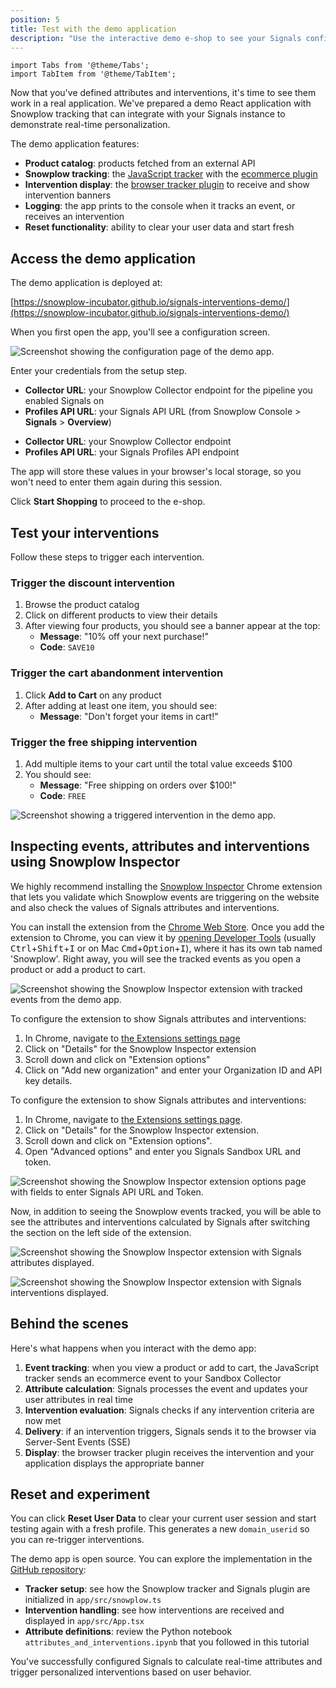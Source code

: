 ```yaml
---
position: 5
title: Test with the demo application
description: "Use the interactive demo e-shop to see your Signals configuration in action."
---
```


```mdx-code-block
import Tabs from '@theme/Tabs';
import TabItem from '@theme/TabItem';
```

Now that you've defined attributes and interventions, it's time to see them work in a real application. We've prepared a demo React application with Snowplow tracking that can integrate with your Signals instance to demonstrate real-time personalization.

The demo application features:

* **Product catalog**: products fetched from an external API
* **Snowplow tracking**: the [JavaScript tracker](/docs/sources/trackers/web-trackers/) with the [ecommerce plugin](/docs/sources/trackers/web-trackers/tracking-events/ecommerce/)
* **Intervention display**: the [browser tracker plugin](/docs/signals/receive-interventions/#using-the-browser-tracker-plugin) to receive and show intervention banners
* **Logging**: the app prints to the console when it tracks an event, or receives an intervention
* **Reset functionality**: ability to clear your user data and start fresh

## Access the demo application

The demo application is deployed at:

[https://snowplow-incubator.github.io/signals-interventions-demo/](https://snowplow-incubator.github.io/signals-interventions-demo/)

When you first open the app, you'll see a configuration screen.

![Screenshot showing the configuration page of the demo app.](./images/demo-configure.png)

Enter your credentials from the setup step.

<Tabs groupId="connection" queryString>
<TabItem value="console" label="Snowplow Console" default>

* **Collector URL**: your Snowplow Collector endpoint for the pipeline you enabled Signals on
* **Profiles API URL**: your Signals API URL (from Snowplow Console > **Signals** > **Overview**)

</TabItem>
<TabItem value="sandbox" label="Signals Sandbox">

* **Collector URL**: your Snowplow Collector endpoint
* **Profiles API URL**: your Signals Profiles API endpoint

</TabItem>
</Tabs>

The app will store these values in your browser's local storage, so you won't need to enter them again during this session.

Click **Start Shopping** to proceed to the e-shop.

## Test your interventions

Follow these steps to trigger each intervention.

### Trigger the discount intervention

1. Browse the product catalog
2. Click on different products to view their details
3. After viewing four products, you should see a banner appear at the top:
   * **Message**: "10% off your next purchase!"
   * **Code**: `SAVE10`

### Trigger the cart abandonment intervention

1. Click **Add to Cart** on any product
2. After adding at least one item, you should see:
   * **Message**: "Don't forget your items in cart!"

### Trigger the free shipping intervention

1. Add multiple items to your cart until the total value exceeds $100
2. You should see:
   * **Message**: "Free shipping on orders over $100!"
   * **Code**: `FREE`

![Screenshot showing a triggered intervention in the demo app.](./images/demo-intervention.png)

## Inspecting events, attributes and interventions using Snowplow Inspector

We highly recommend installing the [Snowplow Inspector](/docs/data-product-studio/data-quality/snowplow-inspector) Chrome extension that lets you validate which Snowplow events are triggering on the website and also check the values of Signals attributes and interventions.

You can install the extension from the [Chrome Web Store](https://chrome.google.com/webstore/detail/snowplow-inspector/maplkdomeamdlngconidoefjpogkmljm?hl=en). Once you add the extension to Chrome, you can view it by [opening Developer Tools](https://developer.chrome.com/docs/devtools/open/) (usually <kbd>Ctrl</kbd>+<kbd>Shift</kbd>+<kbd>I</kbd> or on Mac <kbd>Cmd</kbd>+<kbd>Option</kbd>+<kbd>I</kbd>), where it has its own tab named 'Snowplow'. Right away, you will see the tracked events as you open a product or add a product to cart.

![Screenshot showing the Snowplow Inspector extension with tracked events from the demo app.](./images/inspector-events.png)

<Tabs groupId="connection" queryString>
<TabItem value="console" label="Snowplow Console" default>

To configure the extension to show Signals attributes and interventions:

1. In Chrome, navigate to [the Extensions settings page](chrome://extensions/)
2. Click on "Details" for the Snowplow Inspector extension
3. Scroll down and click on "Extension options"
4. Click on "Add new organization" and enter your Organization ID and API key details.

</TabItem>
<TabItem value="sandbox" label="Signals Sandbox">

To configure the extension to show Signals attributes and interventions:

1. In Chrome, navigate to [the Extensions settings page](chrome://extensions/).
2. Click on "Details" for the Snowplow Inspector extension.
3. Scroll down and click on "Extension options".
4. Open "Advanced options" and enter you Signals Sandbox URL and token.

![Screenshot showing the Snowplow Inspector extension options page with fields to enter Signals API URL and Token.](./images/inspector-advanced-options.png)

</TabItem>
</Tabs>

Now, in addition to seeing the Snowplow events tracked, you will be able to see the attributes and interventions calculated by Signals after switching the section on the left side of the extension.

![Screenshot showing the Snowplow Inspector extension with Signals attributes displayed.](./images/inspector-attributes.png)

![Screenshot showing the Snowplow Inspector extension with Signals interventions displayed.](./images/inspector-interventions.png)

## Behind the scenes

Here's what happens when you interact with the demo app:

1. **Event tracking**: when you view a product or add to cart, the JavaScript tracker sends an ecommerce event to your Sandbox Collector
2. **Attribute calculation**: Signals processes the event and updates your user attributes in real time
3. **Intervention evaluation**: Signals checks if any intervention criteria are now met
4. **Delivery**: if an intervention triggers, Signals sends it to the browser via Server-Sent Events (SSE)
5. **Display**: the browser tracker plugin receives the intervention and your application displays the appropriate banner

## Reset and experiment

You can click **Reset User Data** to clear your current user session and start testing again with a fresh profile. This generates a new `domain_userid` so you can re-trigger interventions.

The demo app is open source. You can explore the implementation in the [GitHub repository](https://github.com/snowplow-incubator/signals-interventions-demo):

* **Tracker setup**: see how the Snowplow tracker and Signals plugin are initialized in `app/src/snowplow.ts`
* **Intervention handling**: see how interventions are received and displayed in `app/src/App.tsx`
* **Attribute definitions**: review the Python notebook `attributes_and_interventions.ipynb` that you followed in this tutorial

You've successfully configured Signals to calculate real-time attributes and trigger personalized interventions based on user behavior.
